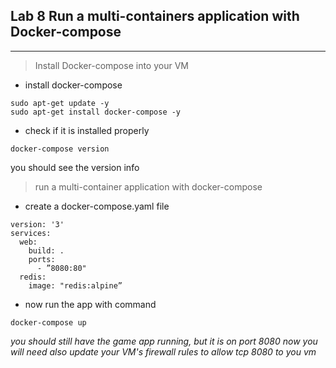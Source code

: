 ## Lab 8 Run a multi-containers application with Docker-compose
___

> Install Docker-compose into your VM
* install docker-compose
```shell
sudo apt-get update -y
sudo apt-get install docker-compose -y
```
* check if it is installed properly
```shell
docker-compose version
```
you should see the version info

> run a multi-container application with docker-compose 

* create a docker-compose.yaml file
```
version: '3'
services:
  web:
    build: .
    ports:
      - ”8080:80"
  redis:
    image: "redis:alpine”

```
* now run the app with command
```
docker-compose up
```
_you should still have the game app running, but it is on port 8080 now_
_you will need also update your VM's firewall rules to allow tcp 8080 to you vm_ 
